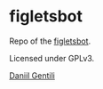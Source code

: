 # figletsbot

Repo of the [figletsbot](https://telegram.me/cowsaysbot).

Licensed under GPLv3.

[Daniil Gentili](https://daniil.it)
